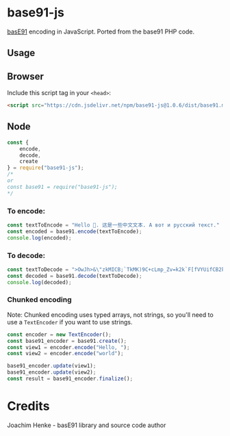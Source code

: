 # base91-js   
[basE91](https://base91.sourceforge.net/) encoding in JavaScript. Ported from the base91 PHP code.   

## Usage
## Browser
Include this script tag in your `<head>`:
```html
<script src="https://cdn.jsdelivr.net/npm/base91-js@1.0.6/dist/base91.min.js"></script>
```
## Node
```js
const {
    encode,
    decode,
    create
} = require("base91-js");
/*
or
const base91 = require("base91-js");
*/
```
### To encode:
```javascript
const textToEncode = "Hello 👋. 这是一些中文文本. А вот и русский текст."
const encoded = base91.encode(textToEncode);
console.log(encoded);
```
### To decode:
```javascript
const textToDecode = ">OwJh>&\"zkMICB;`TkMK)9C+cLmp_Zv=k2k`F[fVYUifCB2k/t7fj/^xtLg4FE+k4YER7tKFf#+4FE9gIY)F`#n;`od56[C"
const decoded = base91.decode(textToDecode);
console.log(decoded);
```
### Chunked encoding   
Note: Chunked encoding uses typed arrays, not strings, so you'll need to use a `TextEncoder` if you want to use strings.
```javascript
const encoder = new TextEncoder();
const base91_encoder = base91.create();
const view1 = encoder.encode("Hello, ");
const view2 = encoder.encode("world");

base91_encoder.update(view1);
base91_encoder.update(view2);
const result = base91_encoder.finalize();
```

# Credits   
Joachim Henke - basE91 library and source code author
